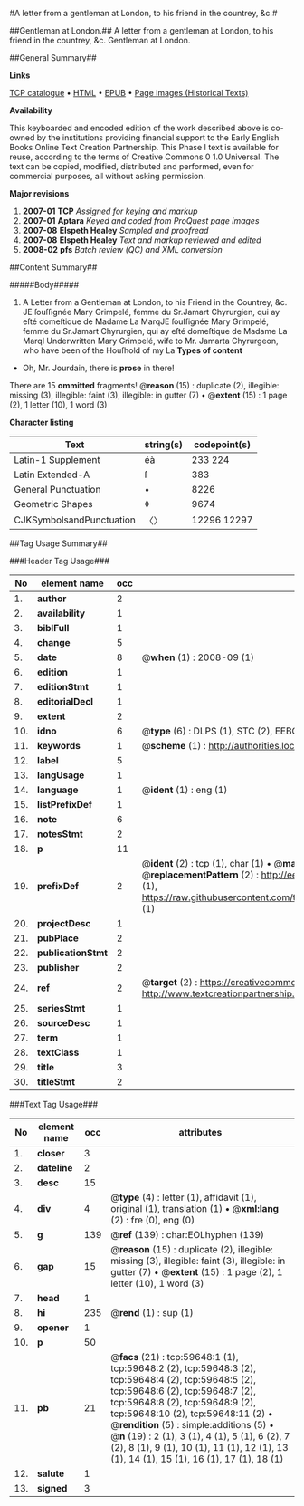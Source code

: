 #A letter from a gentleman at London, to his friend in the countrey, &c.#

##Gentleman at London.##
A letter from a gentleman at London, to his friend in the countrey, &c.
Gentleman at London.

##General Summary##

**Links**

[TCP catalogue](http://www.ota.ox.ac.uk/tcp/)  • 
[HTML](http://tei.it.ox.ac.uk/tcp/Texts-HTML/free/A47/A47986.html)  • 
[EPUB](http://tei.it.ox.ac.uk/tcp/Texts-EPUB/free/A47/A47986.epub) • 
[Page images (Historical Texts)](https://data.historicaltexts.jisc.ac.uk/view?pubId=eebo-12330422e&pageId=eebo-12330422e-59648-1)

**Availability**

This keyboarded and encoded edition of the
	       work described above is co-owned by the institutions
	       providing financial support to the Early English Books
	       Online Text Creation Partnership. This Phase I text is
	       available for reuse, according to the terms of Creative
	       Commons 0 1.0 Universal. The text can be copied,
	       modified, distributed and performed, even for
	       commercial purposes, all without asking permission.

**Major revisions**

1. __2007-01__ __TCP__ *Assigned for keying and markup*
1. __2007-01__ __Aptara__ *Keyed and coded from ProQuest page images*
1. __2007-08__ __Elspeth Healey__ *Sampled and proofread*
1. __2007-08__ __Elspeth Healey__ *Text and markup reviewed and edited*
1. __2008-02__ __pfs__ *Batch review (QC) and XML conversion*

##Content Summary##

#####Body#####

1. A Letter from a Gentleman at London,
to his Friend in the Countrey, &c.
JE ſouſſignée Mary Grimpelé, femme du Sr.Jamart Chyrurgien,
qui ay eſté domeſtique de Madame La MarqJE ſouſſignée Mary Grimpelé, femme du Sr.Jamart Chyrurgien,
qui ay eſté domeſtique de Madame La MarqI Underwritten Mary Grimpelé, wife to Mr. Jamarta Chyrurgeon,
who have been of the Houſhold of my La
**Types of content**

  * Oh, Mr. Jourdain, there is **prose** in there!

There are 15 **ommitted** fragments! 
 @__reason__ (15) : duplicate (2), illegible: missing (3), illegible: faint (3), illegible: in gutter (7)  •  @__extent__ (15) : 1 page (2), 1 letter (10), 1 word (3)

**Character listing**


|Text|string(s)|codepoint(s)|
|---|---|---|
|Latin-1 Supplement|éà|233 224|
|Latin Extended-A|ſ|383|
|General Punctuation|•|8226|
|Geometric Shapes|◊|9674|
|CJKSymbolsandPunctuation|〈〉|12296 12297|

##Tag Usage Summary##

###Header Tag Usage###

|No|element name|occ|attributes|
|---|---|---|---|
|1.|__author__|2||
|2.|__availability__|1||
|3.|__biblFull__|1||
|4.|__change__|5||
|5.|__date__|8| @__when__ (1) : 2008-09 (1)|
|6.|__edition__|1||
|7.|__editionStmt__|1||
|8.|__editorialDecl__|1||
|9.|__extent__|2||
|10.|__idno__|6| @__type__ (6) : DLPS (1), STC (2), EEBO-CITATION (1), OCLC (1), VID (1)|
|11.|__keywords__|1| @__scheme__ (1) : http://authorities.loc.gov/ (1)|
|12.|__label__|5||
|13.|__langUsage__|1||
|14.|__language__|1| @__ident__ (1) : eng (1)|
|15.|__listPrefixDef__|1||
|16.|__note__|6||
|17.|__notesStmt__|2||
|18.|__p__|11||
|19.|__prefixDef__|2| @__ident__ (2) : tcp (1), char (1)  •  @__matchPattern__ (2) : ([0-9\-]+):([0-9IVX]+) (1), (.+) (1)  •  @__replacementPattern__ (2) : http://eebo.chadwyck.com/downloadtiff?vid=$1&page=$2 (1), https://raw.githubusercontent.com/textcreationpartnership/Texts/master/tcpchars.xml#$1 (1)|
|20.|__projectDesc__|1||
|21.|__pubPlace__|2||
|22.|__publicationStmt__|2||
|23.|__publisher__|2||
|24.|__ref__|2| @__target__ (2) : https://creativecommons.org/publicdomain/zero/1.0/ (1), http://www.textcreationpartnership.org/docs/. (1)|
|25.|__seriesStmt__|1||
|26.|__sourceDesc__|1||
|27.|__term__|1||
|28.|__textClass__|1||
|29.|__title__|3||
|30.|__titleStmt__|2||


###Text Tag Usage###

|No|element name|occ|attributes|
|---|---|---|---|
|1.|__closer__|3||
|2.|__dateline__|2||
|3.|__desc__|15||
|4.|__div__|4| @__type__ (4) : letter (1), affidavit (1), original (1), translation (1)  •  @__xml:lang__ (2) : fre (0), eng (0)|
|5.|__g__|139| @__ref__ (139) : char:EOLhyphen (139)|
|6.|__gap__|15| @__reason__ (15) : duplicate (2), illegible: missing (3), illegible: faint (3), illegible: in gutter (7)  •  @__extent__ (15) : 1 page (2), 1 letter (10), 1 word (3)|
|7.|__head__|1||
|8.|__hi__|235| @__rend__ (1) : sup (1)|
|9.|__opener__|1||
|10.|__p__|50||
|11.|__pb__|21| @__facs__ (21) : tcp:59648:1 (1), tcp:59648:2 (2), tcp:59648:3 (2), tcp:59648:4 (2), tcp:59648:5 (2), tcp:59648:6 (2), tcp:59648:7 (2), tcp:59648:8 (2), tcp:59648:9 (2), tcp:59648:10 (2), tcp:59648:11 (2)  •  @__rendition__ (5) : simple:additions (5)  •  @__n__ (19) : 2 (1), 3 (1), 4 (1), 5 (1), 6 (2), 7 (2), 8 (1), 9 (1), 10 (1), 11 (1), 12 (1), 13 (1), 14 (1), 15 (1), 16 (1), 17 (1), 18 (1)|
|12.|__salute__|1||
|13.|__signed__|3||

